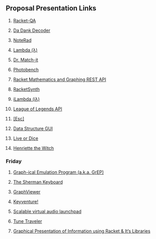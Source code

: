 ## Proposal Presentation Links

1. [Racket-QA](https://docs.google.com/presentation/d/1Ff5LjW92cEDqhPJGla6IjBosKEh1DuKNqqaBsNtIqRg/edit?usp=sharing)

1. [Da Dank Decoder](https://docs.google.com/presentation/d/1CqUN65wKD8UlQcG6Gpj7xlaJtX4hBMUDCit0NEeUyRY/edit?usp=sharing)

1. [NoteRad](https://docs.google.com/presentation/d/1y-HKkfS6fuV-WPuymQmavc9O-lpM0Ml7VCgf8lZBz8c/edit?usp=sharing)

1. [Lambda (λ)](https://docs.google.com/presentation/d/16Rdq3k_QRaX8tFefR1sQdzLVkyQ6EENQuHVDwc9Axak/edit#slide=id.gad3b04a0b_0_7)

1. [Dr. Match-it](https://docs.google.com/presentation/d/1RS-RpMVcs_PuakTo_GzXePOPTVv_1goc3mxZHn5pIWY/edit?usp=sharing)

1. [Photobench](https://docs.google.com/presentation/d/1S--tAZMp4S52NcYyCdCmzADmeABylFmv2kQNlapXJd0/edit?usp=sharing)

1. [Racket Mathematics and Graphing REST API](https://docs.google.com/presentation/d/1jA6KDpAIbmpuTRilt6YqcnbVv8tDG9p0BZxEkVU0yhk/edit#slide=id.p)

1. [RacketSynth](https://docs.google.com/presentation/d/1-bbfe2ajKv8jIQAbIxH3mnHi5O2b5MBoa98UKJFl-b0/edit#slide=id.gad53d2770_0_33)

1. [iLambda (iλ)](https://docs.google.com/presentation/d/1dsIfek5W0uXWie95RNLjmPFDuw9SvUgawQ5HGWtAzwM/edit?usp=sharing)

1. [League of Legends API](https://docs.google.com/presentation/d/1wECtaM1TiYh_EZxkd1fZmXgxsgLs_tUwIU1kCBqC5Ys/edit?usp=sharing)

1. [[Esc]](https://docs.google.com/presentation/d/182K3rDangoqWCpvJP7llnjgyzdIb2QHeRyhOxvDW3L8/edit?usp=sharing)

1. [Data Structure GUI](https://docs.google.com/presentation/d/13hk-3AIIiUzXvLPeod1FAFwjMrDfpLaQEIQkS0LslM4/edit?usp=sharing)

1. [Live or Dice](https://docs.google.com/presentation/d/1AdOaTBNekj_zw-hvMF5tReTjxb3HUMFq7ktKxxVfdu8/edit?usp=sharing)

1. [Henriette the Witch](https://docs.google.com/presentation/d/1qMK55LT5UqkX7PXKtgqRJgoOyTwPiBrPWBk81P-sovc/edit?usp=sharing)

### Friday

1. [Graph-ical Emulation Program (a.k.a. GrEP)](https://docs.google.com/presentation/d/1-gDy_dI0RKrSQPWZTt7XP3W-vjw0YBXTj1qiQGvo1AM/edit?usp=sharing)

1. [The Sherman Keyboard](https://docs.google.com/presentation/d/1FuxFHALw1LRU1OaHun4YQsiwaE7rN1SE4YsC0nTrCWk/edit?usp=sharing)

1. [GraphViewer](https://docs.google.com/presentation/d/1OdVYOZcucnPFPdU1kw9rL4sjYN_XKly8ttbVqjh8Rgo/edit?usp=sharing)

1. [Keyventure!](https://docs.google.com/presentation/d/1rJbENX2HMqLwK012Huu0krBOsf2r1Fk0m8GWdhNJ_0g/edit?usp=sharing)

1. [Scalable virtual audio launchpad](https://prezi.com/mpcphsxs2zz_/launchpad-simulator/?utm_campaign=share&utm_medium=copy)

1. [Tune Traveler](https://docs.google.com/presentation/d/1PYefSgNbK7gegQ3ElBShIW0UP9FfZPCF9ozklky5KL0/pub?start=false&loop=false&delayms=3000)

1. [Graphical Presentation of Information using Racket & It’s Libraries](https://docs.google.com/presentation/d/19blS9WNokbAROqITlf5-56I4S0vMbo9hCx1VQxSuPZs/edit?usp=sharing)

<!-- Links -->
[piazza]: https://piazza.com/class/i55is8xqqwhmr?cid=453
[markdown]: https://help.github.com/articles/markdown-basics/
